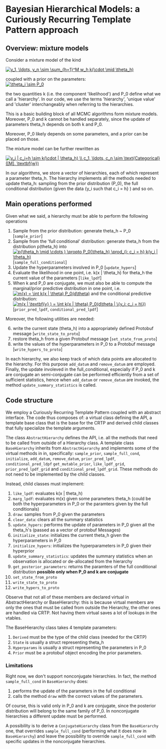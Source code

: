 # Bayesian Hierarchical Models: a Curiously Recurring Template Pattern approach

## Overview: mixture models

Consider a mixture model of the kind

<a href="https://www.codecogs.com/eqnedit.php?latex=y_1,&space;\ldots,&space;y_n&space;\sim&space;\sum_{h=1}^M&space;w_h&space;k(\cdot&space;\mid&space;\theta_h)" target="_blank"><img src="https://latex.codecogs.com/gif.latex?y_1,&space;\ldots,&space;y_n&space;\sim&space;\sum_{h=1}^M&space;w_h&space;k(\cdot&space;\mid&space;\theta_h)" title="y_1, \ldots, y_n \sim \sum_{h=1}^M w_h k(\cdot \mid \theta_h)" /></a>

coupled with a prior on the parameters:  
<a href="https://www.codecogs.com/eqnedit.php?latex=\theta_i&space;\sim&space;P_0" target="_blank"><img src="https://latex.codecogs.com/gif.latex?\theta_i&space;\sim&space;P_0" title="\theta_i \sim P_0" /></a>

the two quantities k (i.e. the component 'likelihood')  and P_0 define what we call a 'hierarchy'.
In our code, we use the terms 'hierarchy', 'unique value' and 'cluster' interchangeably 
when referring to the hierarchies.

This is a basic building block of all MCMC algorithms form mixture models. Moreover, P_0 and k cannot be handled separately, since the update of parameters theta_h depends on both k and P_0.

Moreover, P_0 likely depends on some parameters, and a prior can be placed on those.

The mixture model can be further rewritten as 

<a href="https://www.codecogs.com/eqnedit.php?latex=y_i&space;|&space;c_i=h&space;\sim&space;k(\cdot&space;|&space;\theta_h)&space;\\&space;c_1,&space;\ldots,&space;c_n&space;\sim&space;\text{Categorical}([M],&space;\textbf{w})" target="_blank"><img src="https://latex.codecogs.com/gif.latex?y_i&space;|&space;c_i=h&space;\sim&space;k(\cdot&space;|&space;\theta_h)&space;\\&space;c_1,&space;\ldots,&space;c_n&space;\sim&space;\text{Categorical}([M],&space;\textbf{w})" title="y_i | c_i=h \sim k(\cdot | \theta_h) \\ c_1, \ldots, c_n \sim \text{Categorical}([M], \textbf{w})" /></a>

In our algorithms, we store a vector of hierarchies, each of which represent a parameter theta_h.
The hierarchy implements all the methods needed to update theta_h: sampling from the prior distribution (P_0), the full conditional distribution (given the data {y_i such that c_i = h} ) and so on.


## Main operations performed

Given what we said, a hierarchy must be able to perform the following operations

1. Sample from the prior distribution: generate theta_h ~ P_0 [`sample_prior`]
2. Sample from the 'full conditional' distribution: generate theta_h from the distribution 
p(theta_h)  into<a href="https://www.codecogs.com/eqnedit.php?latex=p(\theta_h&space;\mid&space;\cdots&space;)&space;\propto&space;P_0(\theta_h)&space;\prod_{i:&space;c_i&space;=&space;h}&space;k(y_i&space;|&space;\theta_h)" target="_blank"><img src="https://latex.codecogs.com/gif.latex?p(\theta_h&space;\mid&space;\cdots&space;)&space;\propto&space;P_0(\theta_h)&space;\prod_{i:&space;c_i&space;=&space;h}&space;k(y_i&space;|&space;\theta_h)" title="p(\theta_h \mid \cdots ) \propto P_0(\theta_h) \prod_{i: c_i = h} k(y_i | \theta_h)" /></a>
[`sample_full_conditional`]
3. Update the hyperparameters involved in P_0 [`update_hypers`]
4. Evaluate the likelihood in one point, i.e. k(x | \theta_h) for theta_h the current value of the parameters [`like_lpdf`]
5. When k and P_0 are conjugate, we must also be able to compute the marginal/prior predictive distribution in one point, i.e. 
<a href="https://www.codecogs.com/eqnedit.php?latex=m(x)&space;=&space;\int&space;k(x&space;|&space;\theta)&space;P_0(d\theta)" target="_blank"><img src="https://latex.codecogs.com/gif.latex?m(x)&space;=&space;\int&space;k(x&space;|&space;\theta)&space;P_0(d\theta)" title="m(x) = \int k(x | \theta) P_0(d\theta)" /></a>
and the conditional predictive distribution: 
<a href="https://www.codecogs.com/eqnedit.php?latex=m(x&space;|&space;\textbf{y}&space;)&space;=&space;\int&space;k(x&space;|&space;\theta)&space;P_0(d\theta&space;|&space;\{y_i:&space;c_i&space;=&space;h\})" target="_blank"><img src="https://latex.codecogs.com/gif.latex?m(x&space;|&space;\textbf{y}&space;)&space;=&space;\int&space;k(x&space;|&space;\theta)&space;P_0(d\theta&space;|&space;\{y_i:&space;c_i&space;=&space;h\})" title="m(x | \textbf{y} ) = \int k(x | \theta) P_0(d\theta | \{y_i: c_i = h\})" /></a>
[`prior_pred_lpdf`, `conditional_pred_lpdf`]

Moreover, the following utilities are needed:

6. write the current state (theta_h) into a appropriately defined Protobuf message [`write_state_to_proto`]
7. restore theta_h from a given Protobuf message [`set_state_from_proto`]
8. write the values of the hyperparameters in P_0 to a Protobuf message [`write_hypers_to_proto`]

In each hierarchy, we also keep track of which data points are allocated to the hierarchy. 
For this purpose `add_datum` and `remove_datum` are employed.
Finally, the update involeved in the full_conditional, especially if P_0 and k are conjugate an semi-conjugate can be performed efficiently from a set of sufficient statistics, hence when `add_datum` or `remove_datum` are invoked, the method `update_summary_statistics` is called.


## Code structure

We employ a Curiously Recurring Template Pattern coupled with an abstract interface. 
The code thus composes of: a virtual class defining the API, a template base class that is the base for the CRTP and derived child classes that fully specialize the template arguments.

The class `AbstractHierarchy` defines the API, i.e. all the methods that need to be called 
from outside of a Hierarchy class. 
A template class `BaseHierarchy` inherits from `AbstractHierarchy` and implements some of the virtual methods in in, specifically: `sample_prior`, `sample_full_cond`, `initialize`, `add_datum`, `remove_datum`, `prior_pred_lpdf`, `conditional_pred_ldpf` `get_mutable_prior`, `like_lpdf_grid`, `prior_pred_lpdf_grid` and `conditional_pred_lpdf_grid`.
These methods do not need to be implemented by the child classes. 

Instead, child classes must implement:

1. `like_lpdf`: evaluates k(x | theta_h)
2. `marg_lpdf`: evaluates m(x) given some parameters theta_h (could be both the hyperparameters in P_0 or the paramters given by the full conditionals)
3. `draw`: samples from P_0 given the parameters
4. `clear_data`: clears all the summary statistics
5. `update_hypers`: performs the update of parameters in P_0 given all the theta_h's (passed as a vector of protobuf Messages)
6. `initialize_state`: initializes the current theta_h given the hyperparameters in P_0
7. `initialize_hypers`: initializes the hyperparameters in P_0 given their hyperprior
8. `update_summary_statistics`: updates the summary statistics when an observation is allocated or de-allocated from the hierarchy
9. `get_posterior_parameters`: returns the paramters of the full conditional distribution **possible only when P_0 and k are conjugate**
10. `set_state_from_proto`
11. `write_state_to_proto`
12. `write_hypers_to_proto`

Observe that not all of these members are declared virtual in AbstractHierarchy or BaseHierarchy: this is because virtual members are only the ones that must be called from outside the Hierarchy, the other ones are handled via CRTP. Not having them virtual saves a lot of lookups in the vtables.

The BaseHierarchy class takes 4 template parameters:
1. `Derived` must be the type of the child class (needed for the CRTP)
2. `State` is usually a struct representing theta_h
3. `Hyperparams` is usually a struct representing the parameters in P_0
4. `Prior` must be a protobuf object encoding the prior parameters.

### Limitations

Right now, we don't support nonconjugate hierarchies. In fact, the method `sample_full_cond` in `BaseHierarchy` does:
1. performs the update of the parameters in the full conditional
2. calls the method `draw` with the correct values of the parameters.

Of course, this is valid only in P_0 and k are conjugate, since the posterior distribution will belong to the same family of P_0. In nonconjugate hierarchies a different update must be performed.

A possibility is to derive a `ConjugateHierarchy` class from the `BaseHierarchy` one, that overrides `sample_full_cond` (performing what it does now in `BaseHierarchy`) and leave the possibility to override `sample_full_cond` with specific updates in the nonconjugate hierarchies.
